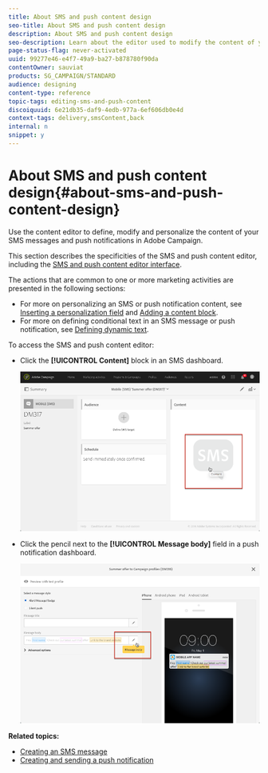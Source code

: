 ```yaml
---
title: About SMS and push content design
seo-title: About SMS and push content design
description: About SMS and push content design
seo-description: Learn about the editor used to modify the content of your SMS messages and push notifications in Adobe Campaign.
page-status-flag: never-activated
uuid: 99277e46-e4f7-49a9-ba27-b878780f90da
contentOwner: sauviat
products: SG_CAMPAIGN/STANDARD
audience: designing
content-type: reference
topic-tags: editing-sms-and-push-content
discoiquuid: 6e21db35-daf9-4edb-977a-6ef606db0e4d
context-tags: delivery,smsContent,back
internal: n
snippet: y
---
```


# About SMS and push content design{#about-sms-and-push-content-design}

Use the content editor to define, modify and personalize the content of your SMS messages and push notifications in Adobe Campaign.

This section describes the specificities of the SMS and push content editor, including the [SMS and push content editor interface](../../designing/using/sms-and-push-content-editor-interface.md).

The actions that are common to one or more marketing activities are presented in the following sections:

* For more on personalizing an SMS or push notification content, see [Inserting a personalization field](../../designing/using/inserting-a-personalization-field.md) and [Adding a content block](../../designing/using/adding-a-content-block.md).
* For more on defining conditional text in an SMS message or push notification, see [Defining dynamic text](../../designing/using/defining-dynamic-text.md).

To access the SMS and push content editor:

* Click the **[!UICONTROL Content]** block in an SMS dashboard.

  ![](assets/des_sms_content.png)

* Click the pencil next to the **[!UICONTROL Message body]** field in a push notification dashboard.

  ![](assets/des_push_body.png)

**Related topics:**

* [Creating an SMS message](../../channels/using/creating-an-sms-message.md)
* [Creating and sending a push notification](../../channels/using/preparing-and-sending-a-push-notification.md)

